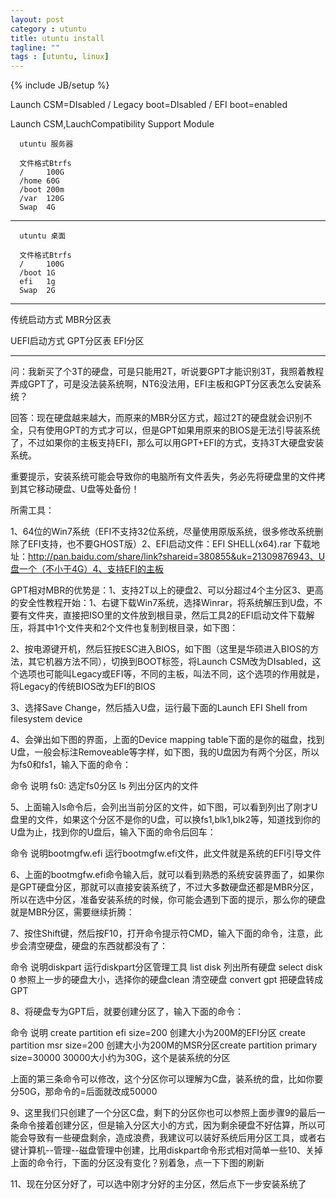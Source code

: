 ```yaml
---
layout: post
category : utuntu
title: utuntu install
tagline: ""
tags : [utuntu, linux]
---
```

{% include JB/setup %}


Launch CSM=DIsabled  /  Legacy boot=DIsabled  /  EFI boot=enabled

Launch CSM,LauchCompatibility Support Module


      utuntu 服务器
      
      文件格式Btrfs
      /     100G
      /home 60G
      /boot 200m
      /var  120G
      Swap  4G



----------------------------------------------

      utuntu 桌面
      
      文件格式Btrfs
      /     100G
      /boot 1G
      efi   1g
      Swap  2G
      
      

----------------------------------------------


传统启动方式 MBR分区表 


UEFI启动方式 GPT分区表 EFI分区 


-------------------------------------------------





问：我新买了个3T的硬盘，可是只能用2T，听说要GPT才能识别3T，我照着教程弄成GPT了，可是没法装系统啊，NT6没法用，EFI主板和GPT分区表怎么安装系统？

回答：现在硬盘越来越大，而原来的MBR分区方式，超过2T的硬盘就会识别不全，只有使用GPT的方式才可以，但是GPT如果用原来的BIOS是无法引导装系统了，不过如果你的主板支持EFI，那么可以用GPT+EFI的方式，支持3T大硬盘安装系统。

重要提示，安装系统可能会导致你的电脑所有文件丢失，务必先将硬盘里的文件拷到其它移动硬盘、U盘等处备份！

所需工具：

1、64位的Win7系统（EFI不支持32位系统，尽量使用原版系统，很多修改系统删除了EFI支持，也不要GHOST版）2、EFI启动文件：EFI SHELL(x64).rar 下载地址：http://pan.baidu.com/share/link?shareid=380855&uk=21309876943、U盘一个（不小于4G）4、支持EFI的主板

GPT相对MBR的优势是：1、支持2T以上的硬盘2、可以分超过4个主分区3、更高的安全性教程开始：1、右键下载Win7系统，选择Winrar，将系统解压到U盘，不要有文件夹，直接把ISO里的文件放到根目录，然后工具2的EFI启动文件下载解压，将其中1个文件夹和2个文件也复制到根目录，如下图：



2、按电源键开机，然后狂按ESC进入BIOS，如下图（这里是华硕进入BIOS的方法，其它机器方法不同），切换到BOOT标签，将Launch CSM改为DIsabled，这个选项也可能叫Legacy或EFI等，不同的主板，叫法不同，这个选项的作用就是，将Legacy的传统BIOS改为EFI的BIOS


3、选择Save Change，然后插入U盘，运行最下面的Launch EFI Shell from filesystem device


4、会弹出如下图的界面，上面的Device mapping table下面的是你的磁盘，找到U盘，一般会标注Removeable等字样，如下图，我的U盘因为有两个分区，所以为fs0和fs1，输入下面的命令：

 命令               说明 fs0:           选定fs0分区 ls           列出分区内的文件



5、上面输入ls命令后，会列出当前分区的文件，如下图，可以看到列出了刚才U盘里的文件，如果这个分区不是你的U盘，可以换fs1,blk1,blk2等，知道找到你的U盘为止，找到你的U盘后，输入下面的命令后回车：

命令                                                说明bootmgfw.efi     运行bootmgfw.efi文件，此文件就是系统的EFI引导文件



6、上面的bootmgfw.efi命令输入后，就可以看到熟悉的系统安装界面了，如果你是GPT硬盘分区，那就可以直接安装系统了，不过大多数硬盘还都是MBR分区，所以在选中分区，准备安装系统的时候，你可能会遇到下面的提示，那么你的硬盘就是MBR分区，需要继续折腾：


7、按住Shift键，然后按F10，打开命令提示符CMD，输入下面的命令，注意，此步会清空硬盘，硬盘的东西就都没有了：

 命令                                   说明diskpart               运行diskpart分区管理工具 list disk                     列出所有硬盘 select disk 0      参照上一步的硬盘大小，选择你的硬盘clean                             清空硬盘 convert gpt               把硬盘转成GPT



8、将硬盘专为GPT后，就要创建分区了，输入下面的命令：

 命令                                                                                  说明 create partition efi size=200                       创建大小为200M的EFI分区 create partition msr size=200                    创建大小为200M的MSR分区create partition primary size=30000      30000大小约为30G，这个是装系统的分区

上面的第三条命令可以修改，这个分区你可以理解为C盘，装系统的盘，比如你要分50G，那命令的=后面就改成50000



9、这里我们只创建了一个分区C盘，剩下的分区你也可以参照上面步骤9的最后一条命令接着创建分区，但是输入分区大小的方式，因为剩余硬盘不好估算，所以可能会导致有一些硬盘剩余，造成浪费，我建议可以装好系统后用分区工具，或者右键计算机--管理--磁盘管理中创建，比用diskpart命令形式相对简单一些10、关掉上面的命令行，下面的分区没有变化？别着急，点一下下图的刷新

11、现在分区分好了，可以选中刚才分好的主分区，然后点下一步安装系统了


